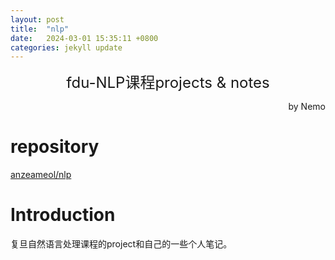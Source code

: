```yaml
---
layout: post
title:  "nlp"
date:   2024-03-01 15:35:11 +0800
categories: jekyll update
---
```

<center><font size = 5>fdu-NLP课程projects & notes</font></center>
<p align='right'>by Nemo</p>

# repository
[anzeameol/nlp](https://github.com/anzeameol/nlp)

# Introduction
复旦自然语言处理课程的project和自己的一些个人笔记。